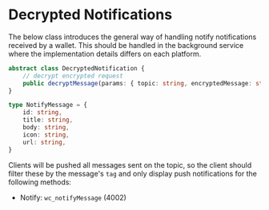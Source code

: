 # Decrypted Notifications

The below class introduces the general way of handling notify notifications received by a wallet. This should be handled in the background service where the implementation details differs on each platform.

```typescript
abstract class DecryptedNotification {
    // decrypt encrypted request
    public decryptMessage(params: { topic: string, encryptedMessage: string }): Promise<NotifyMessage>;
}

type NotifyMessage = {
    id: string,
    title: string,
    body: string,
    icon: string,
    url: string,
}
```

Clients will be pushed all messages sent on the topic, so the client should filter these by the message's `tag` and only display push notifications for the following methods:
- Notify: `wc_notifyMessage` (4002)